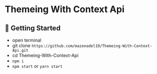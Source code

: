 # Themeing With Context Api

## 🚀 Getting Started

- open terminal
- git clone `https://github.com/mazenadel19/Themeing-With-Context-Api.git`
- cd Themeing-With-Context-Api
- `npm i`
- `npm start` or `yarn start`
